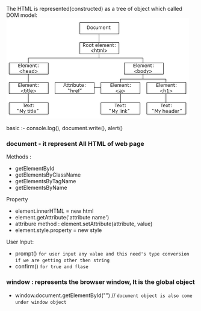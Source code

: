 The HTML is represented(constructed) as a tree of object which called DOM model:
![alt text](image.png)

basic :-
console.log(),
document.write(),
alert()


### document - it represent All HTML of web page

Methods : 
- getElementById
- getElementsByClassName
- getElementsByTagName
- getElementsByName

Property
- element.innerHTML = new html
- element.getAttribute('attribute name')
- attribure method : element.setAttribute(attribute, value)
- element.style.property = new style

User Input:
- prompt()  `for user input any value and this need's type conversion if we are getting other then string`
- confirm()  `for true and flase` 


### window : represents the browser window,  It is the global object
- window.document.getElementById("")  // `document object is also come under window object`
